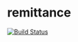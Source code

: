 # remittance
[![Build Status](https://travis-ci.org/dhavaldesai/demo-money-transfer.svg?branch=master)](https://travis-ci.org/dhavaldesai/demo-money-transfer)
